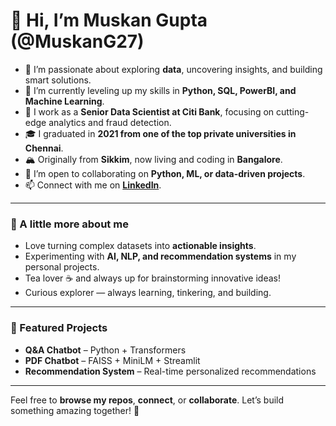 # 👋 Hi, I’m Muskan Gupta (@MuskanG27)

- 👀 I’m passionate about exploring **data**, uncovering insights, and building smart solutions.  
- 🌱 I’m currently leveling up my skills in **Python, SQL, PowerBI, and Machine Learning**.  
- 💼 I work as a **Senior Data Scientist at Citi Bank**, focusing on cutting-edge analytics and fraud detection.  
- 🎓 I graduated in **2021 from one of the top private universities in Chennai**.  
- 🏔 Originally from **Sikkim**, now living and coding in **Bangalore**.  
- 💞️ I’m open to collaborating on **Python, ML, or data-driven projects**.  
- 📫 Connect with me on **[LinkedIn](https://www.linkedin.com/in/muskan-gupta-23772316b/)**.  

---

### 🚀 A little more about me
- Love turning complex datasets into **actionable insights**.  
- Experimenting with **AI, NLP, and recommendation systems** in my personal projects.  
- Tea lover ☕ and always up for brainstorming innovative ideas!  
- Curious explorer — always learning, tinkering, and building.  

---

### 📂 Featured Projects
- **Q&A Chatbot** – Python + Transformers  
- **PDF Chatbot** – FAISS + MiniLM + Streamlit  
- **Recommendation System** – Real-time personalized recommendations  

---

Feel free to **browse my repos**, **connect**, or **collaborate**. Let’s build something amazing together! 🚀
